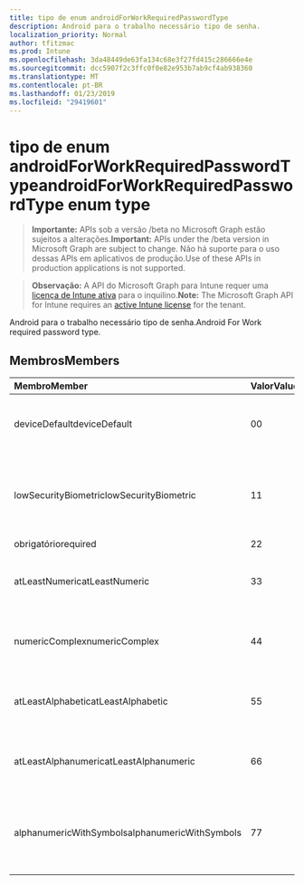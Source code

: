 ```yaml
---
title: tipo de enum androidForWorkRequiredPasswordType
description: Android para o trabalho necessário tipo de senha.
localization_priority: Normal
author: tfitzmac
ms.prod: Intune
ms.openlocfilehash: 3da48449de63fa134c68e3f27fd415c286666e4e
ms.sourcegitcommit: dcc5907f2c3ffc0f0e82e953b7ab9cf4ab938360
ms.translationtype: MT
ms.contentlocale: pt-BR
ms.lasthandoff: 01/23/2019
ms.locfileid: "29419601"
---
```

# <a name="androidforworkrequiredpasswordtype-enum-type"></a><span data-ttu-id="75b6c-103">tipo de enum androidForWorkRequiredPasswordType</span><span class="sxs-lookup"><span data-stu-id="75b6c-103">androidForWorkRequiredPasswordType enum type</span></span>

> <span data-ttu-id="75b6c-104">**Importante:** APIs sob a versão /beta no Microsoft Graph estão sujeitos a alterações.</span><span class="sxs-lookup"><span data-stu-id="75b6c-104">**Important:** APIs under the /beta version in Microsoft Graph are subject to change.</span></span> <span data-ttu-id="75b6c-105">Não há suporte para o uso dessas APIs em aplicativos de produção.</span><span class="sxs-lookup"><span data-stu-id="75b6c-105">Use of these APIs in production applications is not supported.</span></span>

> <span data-ttu-id="75b6c-106">**Observação:** A API do Microsoft Graph para Intune requer uma [licença de Intune ativa](https://go.microsoft.com/fwlink/?linkid=839381) para o inquilino.</span><span class="sxs-lookup"><span data-stu-id="75b6c-106">**Note:** The Microsoft Graph API for Intune requires an [active Intune license](https://go.microsoft.com/fwlink/?linkid=839381) for the tenant.</span></span>

<span data-ttu-id="75b6c-107">Android para o trabalho necessário tipo de senha.</span><span class="sxs-lookup"><span data-stu-id="75b6c-107">Android For Work required password type.</span></span>

## <a name="members"></a><span data-ttu-id="75b6c-108">Membros</span><span class="sxs-lookup"><span data-stu-id="75b6c-108">Members</span></span>
|<span data-ttu-id="75b6c-109">Membro</span><span class="sxs-lookup"><span data-stu-id="75b6c-109">Member</span></span>|<span data-ttu-id="75b6c-110">Valor</span><span class="sxs-lookup"><span data-stu-id="75b6c-110">Value</span></span>|<span data-ttu-id="75b6c-111">Descrição</span><span class="sxs-lookup"><span data-stu-id="75b6c-111">Description</span></span>|
|:---|:---|:---|
|<span data-ttu-id="75b6c-112">deviceDefault</span><span class="sxs-lookup"><span data-stu-id="75b6c-112">deviceDefault</span></span>|<span data-ttu-id="75b6c-113">0</span><span class="sxs-lookup"><span data-stu-id="75b6c-113">0</span></span>|<span data-ttu-id="75b6c-114">Valor de padrão de dispositivo, sem intenção.</span><span class="sxs-lookup"><span data-stu-id="75b6c-114">Device default value, no intent.</span></span>|
|<span data-ttu-id="75b6c-115">lowSecurityBiometric</span><span class="sxs-lookup"><span data-stu-id="75b6c-115">lowSecurityBiometric</span></span>|<span data-ttu-id="75b6c-116">1</span><span class="sxs-lookup"><span data-stu-id="75b6c-116">1</span></span>|<span data-ttu-id="75b6c-117">Biométrica baixa segurança com base em senha necessária.</span><span class="sxs-lookup"><span data-stu-id="75b6c-117">Low security biometrics based password required.</span></span>|
|<span data-ttu-id="75b6c-118">obrigatório</span><span class="sxs-lookup"><span data-stu-id="75b6c-118">required</span></span>|<span data-ttu-id="75b6c-119">2</span><span class="sxs-lookup"><span data-stu-id="75b6c-119">2</span></span>|<span data-ttu-id="75b6c-120">Obrigatório.</span><span class="sxs-lookup"><span data-stu-id="75b6c-120">Required.</span></span>|
|<span data-ttu-id="75b6c-121">atLeastNumeric</span><span class="sxs-lookup"><span data-stu-id="75b6c-121">atLeastNumeric</span></span>|<span data-ttu-id="75b6c-122">3</span><span class="sxs-lookup"><span data-stu-id="75b6c-122">3</span></span>|<span data-ttu-id="75b6c-123">Senha de pelo menos numérica necessária.</span><span class="sxs-lookup"><span data-stu-id="75b6c-123">At least numeric password required.</span></span>|
|<span data-ttu-id="75b6c-124">numericComplex</span><span class="sxs-lookup"><span data-stu-id="75b6c-124">numericComplex</span></span>|<span data-ttu-id="75b6c-125">4</span><span class="sxs-lookup"><span data-stu-id="75b6c-125">4</span></span>|<span data-ttu-id="75b6c-126">Senha complexa numérica necessária.</span><span class="sxs-lookup"><span data-stu-id="75b6c-126">Numeric complex password required.</span></span>|
|<span data-ttu-id="75b6c-127">atLeastAlphabetic</span><span class="sxs-lookup"><span data-stu-id="75b6c-127">atLeastAlphabetic</span></span>|<span data-ttu-id="75b6c-128">5</span><span class="sxs-lookup"><span data-stu-id="75b6c-128">5</span></span>|<span data-ttu-id="75b6c-129">Senha de pelo menos alfabética necessária.</span><span class="sxs-lookup"><span data-stu-id="75b6c-129">At least alphabetic password required.</span></span>|
|<span data-ttu-id="75b6c-130">atLeastAlphanumeric</span><span class="sxs-lookup"><span data-stu-id="75b6c-130">atLeastAlphanumeric</span></span>|<span data-ttu-id="75b6c-131">6</span><span class="sxs-lookup"><span data-stu-id="75b6c-131">6</span></span>|<span data-ttu-id="75b6c-132">Senha de pelo menos alfanumérica necessária.</span><span class="sxs-lookup"><span data-stu-id="75b6c-132">At least alphanumeric password required.</span></span>|
|<span data-ttu-id="75b6c-133">alphanumericWithSymbols</span><span class="sxs-lookup"><span data-stu-id="75b6c-133">alphanumericWithSymbols</span></span>|<span data-ttu-id="75b6c-134">7</span><span class="sxs-lookup"><span data-stu-id="75b6c-134">7</span></span>|<span data-ttu-id="75b6c-135">Pelo menos alfanumérico com senha de símbolos necessária.</span><span class="sxs-lookup"><span data-stu-id="75b6c-135">At least alphanumeric with symbols password required.</span></span>|




